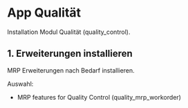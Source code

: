 # App Qualität
Installation Modul Qualität (quality_control).

## 1. Erweiterungen installieren
MRP Erweiterungen nach Bedarf installieren.

Auswahl:
* MRP features for Quality Control (quality_mrp_workorder)
